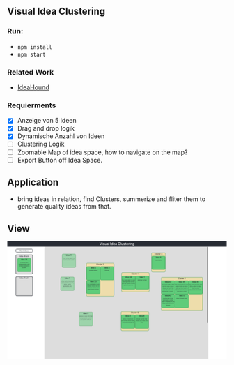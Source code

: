 ## Visual Idea Clustering

### Run:

- `npm install`
- `npm start`

### Related Work

- [IdeaHound](http://www.eecs.harvard.edu/~kgajos/papers/2016/siangliulue16ideahound-uist.shtml)

### Requierments

- [x] Anzeige von 5 ideen
- [x] Drag and drop logik
- [x] Dynamische Anzahl von Ideen
- [ ] Clustering Logik
- [ ] Zoomable Map of idea space, how to navigate on the map?
- [ ] Export Button off Idea Space.

## Application

- bring ideas in relation, find Clusters, summerize and fliter them to generate quality ideas from that.

## View

![](/public/ScreenshotVisualIdeaClustering.png)
